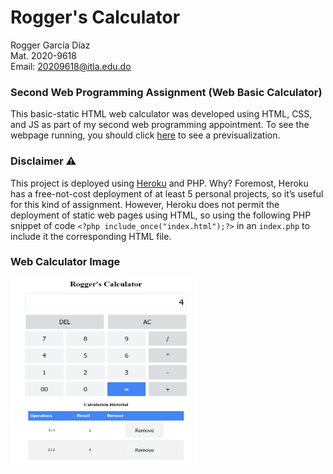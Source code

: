 # Rogger's Calculator

Rogger García Díaz <br>
Mat. 2020-9618 <br>
Email: 20209618@itla.edu.do <br>

### Second Web Programming Assignment  (Web Basic Calculator)

This basic-static HTML web calculator was developed using HTML, CSS, and JS as part of my second web programming appointment. To see the webpage running, you should click [here](https://calculatorwebpage-assignment-2.herokuapp.com/) to see a previsualization.

### Disclaimer ⚠
This project is deployed using [Heroku](https://dashboard.heroku.com/) and PHP. Why? Foremost, Heroku has a free-not-cost deployment of at least 5 personal projects, so it’s useful for this kind of assignment. However, Heroku does not permit the deployment of static web pages using HTML, so using the following PHP snippet of code ```<?php include_once("index.html");?>``` in an ```index.php``` to include it the corresponding HTML file. 

### Web Calculator Image

<img src="/images/img.PNG" alt="WebPage" style="height: 300px; width:300px;"/>
